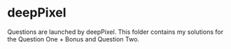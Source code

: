 # deepPixel
Questions are launched by deepPixel. This folder contains my solutions for the Question One + Bonus and Question Two.

